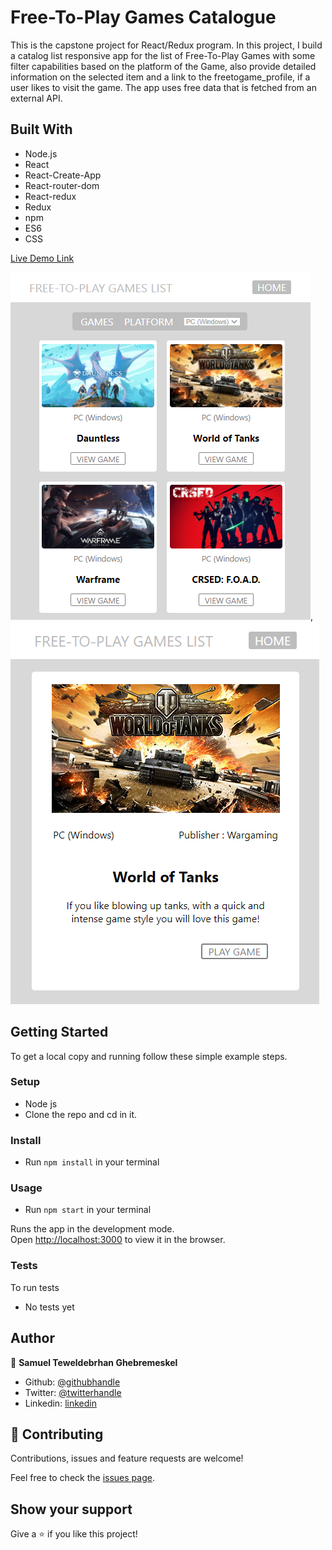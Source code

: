 # Free-To-Play Games Catalogue

This is the capstone project for React/Redux program. In this project, I build a catalog list responsive app for the list of Free-To-Play Games with some filter capabilities based on the platform of the Game, also provide detailed information on the selected item and a link to the freetogame_profile, if a user likes to visit the game. The app uses free data that is fetched from an external API. 

## Built With

- Node.js
- React
- React-Create-App
- React-router-dom
- React-redux
- Redux
- npm
- ES6
- CSS


[Live Demo Link](https://free-to-play-games.herokuapp.com/)


![screenshot 1](./public/Capture3.PNG), ![screenshot 1](./public/Capture2.PNG)

## Getting Started

To get a local copy and running follow these simple example steps.

### Setup

- Node js
- Clone the repo and cd in it.

### Install

- Run `npm install` in your terminal

### Usage

- Run `npm start` in your terminal

Runs the app in the development mode.<br />
Open [http://localhost:3000](http://localhost:3000) to view it in the browser.

### Tests

To run tests
- No tests yet

## Author

👤 **Samuel Teweldebrhan Ghebremeskel**

- Github: [@githubhandle](https://github.com/Samitti)
- Twitter: [@twitterhandle](https://twitter.com/Samuel63734232)
- Linkedin: [linkedin](https://www.linkedin.com/in/samuel-ghebremeskel-29685811a/)

## 🤝 Contributing

Contributions, issues and feature requests are welcome!

Feel free to check the [issues page](https://github.com/Samitti/Catalogue-Project-Redux/issues).

## Show your support

Give a ⭐️ if you like this project!

